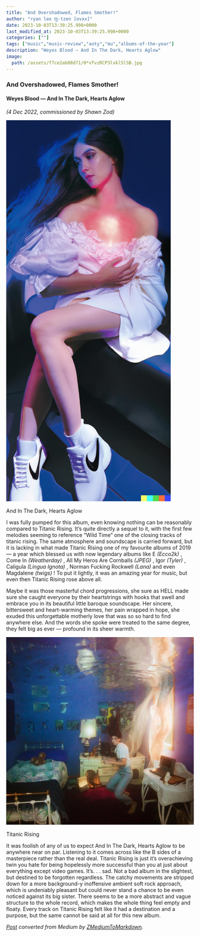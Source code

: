 ```yaml
---
title: "And Overshadowed, Flames Smother!"
author: "ryan leo ꜩ-tzen [ovxx]"
date: 2023-10-03T13:39:25.998+0000
last_modified_at: 2023-10-03T13:39:25.998+0000
categories: [""]
tags: ["music","music-review","aoty","mu","albums-of-the-year"]
description: "Weyes Blood — And In The Dark, Hearts Aglow"
image:
  path: /assets/f7ce2ab08d71/0*vTvzRCP3lxkl5lSB.jpg
---
```


### **And Overshadowed, Flames Smother\!**
#### Weyes Blood — And In The Dark, Hearts Aglow

_\(4 Dec 2022, commissioned by Shawn Zod\)_


![And In The Dark, Hearts Aglow](assets/f7ce2ab08d71/0*vTvzRCP3lxkl5lSB.jpg)

And In The Dark, Hearts Aglow

I was fully pumped for this album, even knowing nothing can be reasonably compared to Titanic Rising\. It’s quite directly a sequel to it, with the first few melodies seeming to reference “Wild Time” one of the closing tracks of titanic rising\. The same atmosphere and soundscape is carried forward, but it is lacking in what made Titanic Rising one of my favourite albums of 2019 — a year which blessed us with now legendary albums like E _\(Ecco2k\)_ , Come In _\(Weatherday\)_ , All My Heros Are Cornballs _\(JPEG\)_ , Igor _\(Tyler\)_ , Caligula _\(Lingua Ignota\)_ , Norman Fucking Rockwell _\(Lana\)_ and even Magdalene _\(twigs\)_ \! To put it lightly, it was an amazing year for music, but even then Titanic Rising rose above all\.

Maybe it was those masterful chord progressions, she sure as HELL made sure she caught everyone by their heartstrings with hooks that swell and embrace you in its beautiful little baroque soundscape\. Her sincere, bittersweet and heart\-warming themes, her pain wrapped in hope, she exuded this unforgettable motherly love that was so so hard to find anywhere else\. And the words she spoke were treated to the same degree, they felt big as ever — profound in its sheer warmth\.


![Titanic Rising](assets/f7ce2ab08d71/0*cjRD7XMoYm1O9xKw.jpg)

Titanic Rising

It was foolish of any of us to expect And In The Dark, Hearts Aglow to be anywhere near on par\. Listening to it comes across like the B sides of a masterpiece rather than the real deal\. Titanic Rising is just it’s overachieving twin you hate for being hopelessly more successful than you at just about everything except video games\. It’s\. \. \. sad\. Not a bad album in the slightest, but destined to be forgotten regardless\. The catchy movements are stripped down for a more background\-y inoffensive ambient soft rock approach, which is undeniably pleasant but could never stand a chance to be even noticed against its big sister\. There seems to be a more abstract and vague structure to the whole record, which makes the whole thing feel empty and floaty\. Every track on Titanic Rising felt like it had a destination and a purpose, but the same cannot be said at all for this new album\.



_[Post](https://ryaen.medium.com/and-overshadowed-flames-smother-f7ce2ab08d71) converted from Medium by [ZMediumToMarkdown](https://github.com/ZhgChgLi/ZMediumToMarkdown)._
